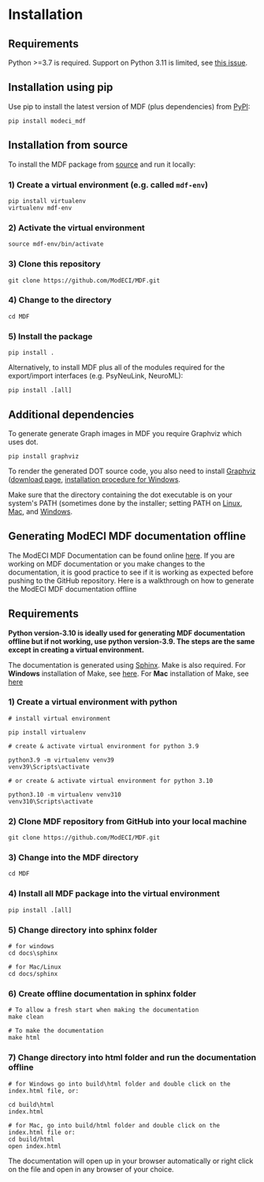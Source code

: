 # Installation

## Requirements

Python >=3.7 is required. Support on Python 3.11 is limited, see [this issue](https://github.com/ModECI/MDF/issues/362).

## Installation using pip

Use pip to install the latest version of MDF (plus dependencies) from [PyPI](https://pypi.org/project/modeci-mdf):
```
pip install modeci_mdf
```

## Installation from source
To install the MDF package from [source](https://github.com/ModECI/MDF) and run it locally:

### 1) Create a virtual environment (e.g. called `mdf-env`)
```
pip install virtualenv
virtualenv mdf-env
```

### 2) Activate the virtual environment
```
source mdf-env/bin/activate
```

### 3) Clone this repository
```
git clone https://github.com/ModECI/MDF.git
```

### 4) Change to the directory
```
cd MDF
```

### 5) Install the package
```
pip install .
```

Alternatively, to install MDF plus all of the modules required for the export/import interfaces (e.g. PsyNeuLink, NeuroML):

```
pip install .[all]
```


## Additional dependencies

To generate generate Graph images in MDF you require Graphviz which uses dot.

```
pip install graphviz
```
To render the generated DOT source code, you also need to install [Graphviz](https://www.graphviz.org/) ([download page](https://www.graphviz.org/download/), [installation procedure for Windows](https://forum.graphviz.org/t/new-simplified-installation-procedure-on-windows/224).

Make sure that the directory containing the dot executable is on your system's PATH (sometimes done by the installer; setting PATH on [Linux](https://stackoverflow.com/questions/14637979/how-to-permanently-set-path-on-linux-unix), [Mac](https://stackoverflow.com/questions/22465332/setting-path-environment-variable-in-osx-permanently), and [Windows](https://www.computerhope.com/issues/ch000549.htm).



## Generating ModECI MDF documentation offline

The ModECI MDF Documentation can be found online [here](https://mdf.readthedocs.io/en/latest). If you are working on MDF documentation or you make changes to the documentation, it is good practice to see if it is working as expected before pushing to the GitHub repository.
Here is a walkthrough on how to generate the ModECI MDF documentation offline

## Requirements

**Python version-3.10 is ideally used for generating MDF documentation offline but if not working, use python version-3.9. The steps are the same except in creating a virtual environment.**

The documentation is generated using [Sphinx](https://www.sphinx-doc.org). Make is also required. For **Windows** installation of Make, see [here](https://stackoverflow.com/questions/32127524/how-to-install-and-use-make-in-windows). For **Mac** installation of Make, see [here](https://formulae.brew.sh/formula/make)



### 1) Create a virtual environment with python
```
# install virtual environment

pip install virtualenv

# create & activate virtual environment for python 3.9

python3.9 -m virtualenv venv39
venv39\Scripts\activate

# or create & activate virtual environment for python 3.10

python3.10 -m virtualenv venv310
venv310\Scripts\activate
```

### 2) Clone MDF repository from GitHub into your local machine
```
git clone https://github.com/ModECI/MDF.git
```

### 3) Change into the MDF directory
```
cd MDF
```

### 4) Install all MDF package into the virtual environment
```
pip install .[all]
```

### 5) Change directory into sphinx folder
```
# for windows
cd docs\sphinx

# for Mac/Linux
cd docs/sphinx
```

### 6) Create offline documentation in sphinx folder
```
# To allow a fresh start when making the documentation
make clean

# To make the documentation
make html
```

### 7) Change directory into html folder and run the documentation offline
```
# for Windows go into build\html folder and double click on the index.html file, or:

cd build\html
index.html

# for Mac, go into build/html folder and double click on the index.html file or:
cd build/html
open index.html
```

The documentation will open up in your browser automatically or right click on the file and open in any browser of your choice.
